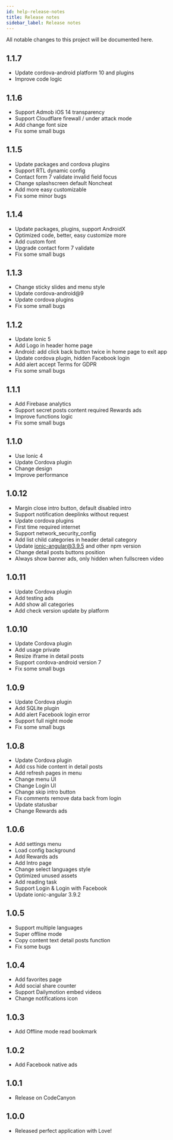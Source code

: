 ```yaml
---
id: help-release-notes
title: Release notes
sidebar_label: Release notes
---
```


All notable changes to this project will be documented here.

## 1.1.7
- Update cordova-android platform 10 and plugins
- Improve code logic
## 1.1.6
- Support Admob iOS 14 transparency
- Support Cloudflare firewall / under attack mode
- Add change font size
- Fix some small bugs
## 1.1.5
- Update packages and cordova plugins
- Support RTL dynamic config
- Contact form 7 validate invalid field focus
- Change splashscreen default Noncheat
- Add more easy customizable
- Fix some minor bugs
## 1.1.4
- Update packages, plugins, support AndroidX
- Optimized code, better, easy customize more
- Add custom font
- Upgrade contact form 7 validate
- Fix some small bugs

## 1.1.3
- Change sticky slides and menu style
- Update cordova-android@9
- Update cordova plugins
- Fix some small bugs

## 1.1.2
- Update Ionic 5
- Add Logo in header home page
- Android: add click back button twice in home page to exit app
- Update cordova plugin, hidden Facebook login
- Add alert accept Terms for GDPR
- Fix some small bugs

## 1.1.1
- Add Firebase analytics
- Support secret posts content required Rewards ads
- Improve functions logic
- Fix some small bugs

## 1.1.0
- Use Ionic 4 
- Update Cordova plugin
- Change design
- Improve performance

## 1.0.12 
- Margin close intro button, default disabled intro 
- Support notification deeplinks without request 
- Update cordova plugins 
- First time required internet 
- Support network_security_config 
- Add list child categories in header detail category 
- Update ionic-angular@3.9.5 and other npm version 
- Change detail posts buttons position 
- Always show banner ads, only hidden when fullscreen video 

## 1.0.11
- Update Cordova plugin 
- Add testing ads 
- Add show all categories 
- Add check version update by platform 

## 1.0.10 
- Update Cordova plugin 
- Add usage private 
- Resize iframe in detail posts 
- Support cordova-android version 7 
- Fix some small bugs 

## 1.0.9 
- Update Cordova plugin 
- Add SQLite plugin 
- Add alert Facebook login error 
- Support full night mode 
- Fix some small bugs 

## 1.0.8 
- Update Cordova plugin 
- Add css hide content in detail posts 
- Add refresh pages in menu 
- Change menu UI 
- Change Login UI 
- Change skip intro button 
- Fix comments remove data back from login 
- Update statusbar 
- Change Rewards ads 

## 1.0.6 
- Add settings menu 
- Load config background 
- Add Rewards ads 
- Add Intro page 
- Change select languages style 
- Optimized unused assets 
- Add reading task 
- Support Login & Login with Facebook 
- Update ionic-angular 3.9.2 

## 1.0.5 
- Support multiple languages 
- Super offline mode 
- Copy content text detail posts function 
- Fix some bugs 

## 1.0.4 
- Add favorites page 
- Add social share counter 
- Support Dailymotion embed videos 
- Change notifications icon 

## 1.0.3 
- Add Offline mode read bookmark 

## 1.0.2 
- Add Facebook native ads 

## 1.0.1 
- Release on CodeCanyon 

## 1.0.0
- Released perfect application with Love!